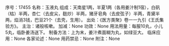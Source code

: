 序号：17455
名称：玉液丸
组成：天南星1两，半夏1两（各用姜汁制1宿），白矾（枯）半两，杏仁（去皮尖，麸炒）半两，猪牙皂角（去皮弦子）半两，青黛半两，焰消3钱，巴豆21个（去壳，生用）。
出处：《医方类聚》卷一一九引《王氏集验方》。
主治：诸般咳嗽。
加减：None
功效：None
用法用量：每服10丸，小儿5丸，临卧姜汤送下。
制备方法：上为末，姜汁煮面糊为丸，如绿豆大。
临床应用：None
各家论述：None
用药禁忌：None
附注：None
